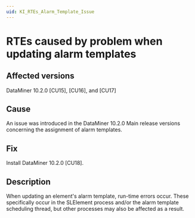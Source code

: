 ```yaml
---
uid: KI_RTEs_Alarm_Template_Issue
---
```


# RTEs caused by problem when updating alarm templates

## Affected versions

DataMiner 10.2.0 [CU15], [CU16], and [CU17]

## Cause

An issue was introduced in the DataMiner 10.2.0 Main release versions concerning the assignment of alarm templates.

## Fix

Install DataMiner 10.2.0 [CU18]. <!--RN 37027-->

## Description

When updating an element's alarm template, run-time errors occur. These specifically occur in the SLElement process and/or the alarm template scheduling thread, but other processes may also be affected as a result.

